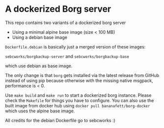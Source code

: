 # A dockerized Borg server

This repo contains two variants of a dockerized borg server

- Using a minimal alpine base image (size < 100 MB)
- Using a debian base image

`Dockerfile.debian` is basically just a merged version of these images:

`sebcworks/borgbackup-server` and `sebcworks/borgbackup-base`

which use debian as base image.

The only change is that `borg` gets installed via the latest release from GitHub instead of using pip because otherwise with the missing native msgpack, performance is < 0.

Use `make build` and `make run` to start a dockerized borg instance. Please check the `Makefile` for things you have to configure.
You can also use the built image from docker hub using `docker pull bananafett/borg-docker` which uses the alpine base image.

All credits for the debian Dockerfile go to sebcworks :)
